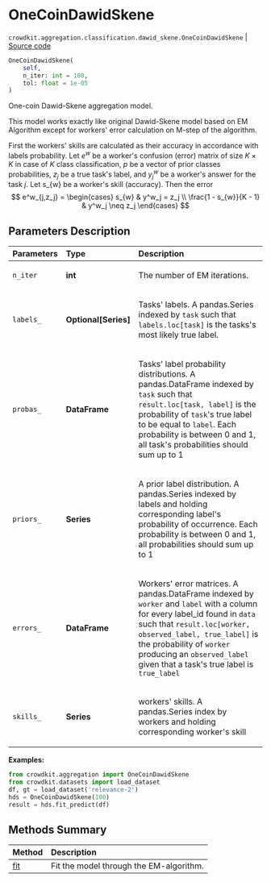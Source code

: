 # OneCoinDawidSkene
`crowdkit.aggregation.classification.dawid_skene.OneCoinDawidSkene` | [Source code](https://github.com/Toloka/crowd-kit/blob/v1.1.0.rc2/crowdkit/aggregation/classification/dawid_skene.py#L220)

```python
OneCoinDawidSkene(
    self,
    n_iter: int = 100,
    tol: float = 1e-05
)
```

One-coin Dawid-Skene aggregation model.


This model works exactly like original Dawid-Skene model based on EM Algorithm except for workers' error calculation
on M-step of the algorithm.

First the workers' skills are calculated as their accuracy in accordance with labels probability.
Let $e^w$ be a worker's confusion (error) matrix of size $K \times K$ in case of $K$ class classification,
$p$ be a vector of prior classes probabilities, $z_j$ be a true task's label, and $y^w_j$ be a worker's
answer for the task $j$. Let s_{w} be a worker's skill (accuracy). Then the error
$$
e^w_{j,z_j}  = \begin{cases}
    s_{w} & y^w_j = z_j \\
    \frac{1 - s_{w}}{K - 1} & y^w_j \neq z_j
\end{cases}
$$

## Parameters Description

| Parameters | Type | Description |
| :----------| :----| :-----------|
`n_iter`|**int**|<p>The number of EM iterations.</p>
`labels_`|**Optional\[Series\]**|<p>Tasks&#x27; labels. A pandas.Series indexed by `task` such that `labels.loc[task]` is the tasks&#x27;s most likely true label.</p>
`probas_`|**DataFrame**|<p>Tasks&#x27; label probability distributions. A pandas.DataFrame indexed by `task` such that `result.loc[task, label]` is the probability of `task`&#x27;s true label to be equal to `label`. Each probability is between 0 and 1, all task&#x27;s probabilities should sum up to 1</p>
`priors_`|**Series**|<p>A prior label distribution. A pandas.Series indexed by labels and holding corresponding label&#x27;s probability of occurrence. Each probability is between 0 and 1, all probabilities should sum up to 1</p>
`errors_`|**DataFrame**|<p>Workers&#x27; error matrices. A pandas.DataFrame indexed by `worker` and `label` with a column for every label_id found in `data` such that `result.loc[worker, observed_label, true_label]` is the probability of `worker` producing an `observed_label` given that a task&#x27;s true label is `true_label`</p>
`skills_`|**Series**|<p>workers&#x27; skills. A pandas.Series index by workers and holding corresponding worker&#x27;s skill</p>

**Examples:**


```python
from crowdkit.aggregation import OneCoinDawidSkene
from crowdkit.datasets import load_dataset
df, gt = load_dataset('relevance-2')
hds = OneCoinDawidSkene(100)
result = hds.fit_predict(df)
```
## Methods Summary

| Method | Description |
| :------| :-----------|
[fit](crowdkit.aggregation.classification.dawid_skene.OneCoinDawidSkene.fit.md)| Fit the model through the EM-algorithm.
